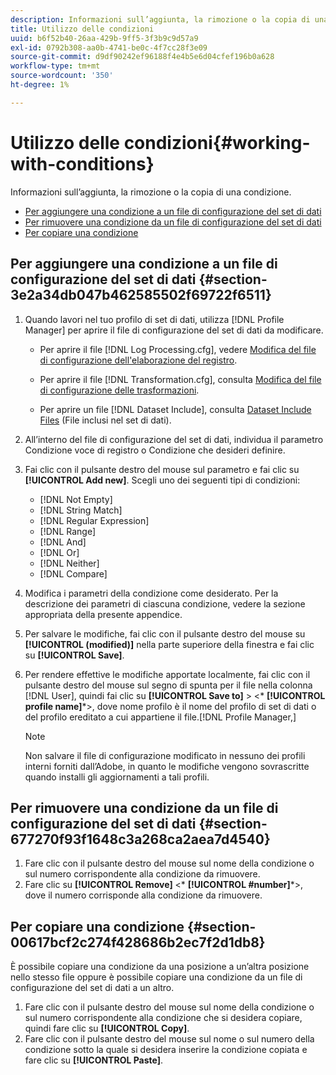 ```yaml
---
description: Informazioni sull’aggiunta, la rimozione o la copia di una condizione.
title: Utilizzo delle condizioni
uuid: b6f52b40-26aa-429b-9ff5-3f3b9c9d57a9
exl-id: 0792b308-aa0b-4741-be0c-4f7cc28f3e09
source-git-commit: d9df90242ef96188f4e4b5e6d04cfef196b0a628
workflow-type: tm+mt
source-wordcount: '350'
ht-degree: 1%

---
```


# Utilizzo delle condizioni{#working-with-conditions}

Informazioni sull’aggiunta, la rimozione o la copia di una condizione.

* [Per aggiungere una condizione a un file di configurazione del set di dati](../../../home/c-dataset-const-proc/c-conditions/c-work-cond.md#section-3e2a34db047b462585502f69722f6511)
* [Per rimuovere una condizione da un file di configurazione del set di dati](../../../home/c-dataset-const-proc/c-conditions/c-work-cond.md#section-677270f93f1648c3a268ca2aea7d4540)
* [Per copiare una condizione](../../../home/c-dataset-const-proc/c-conditions/c-work-cond.md#section-00617bcf2c274f428686b2ec7f2d1db8)

## Per aggiungere una condizione a un file di configurazione del set di dati {#section-3e2a34db047b462585502f69722f6511}

1. Quando lavori nel tuo profilo di set di dati, utilizza [!DNL Profile Manager] per aprire il file di configurazione del set di dati da modificare.

   * Per aprire il file [!DNL Log Processing.cfg], vedere [Modifica del file di configurazione dell&#39;elaborazione del registro](../../../home/c-dataset-const-proc/c-log-proc-config-file/t-edit-log-proc-config-file.md#task-6a2fa1b735cb4eefad730f0a3a7858e5).

   * Per aprire il file [!DNL Transformation.cfg], consulta [Modifica del file di configurazione delle trasformazioni](../../../home/c-dataset-const-proc/c-trans-config-file/t-edit-trans-config-file.md#task-cfef4142c1bf4437a669d1fdc75cabbc).

   * Per aprire un file [!DNL Dataset Include], consulta [Dataset Include Files](../../../home/c-dataset-const-proc/c-dataset-inc-files/c-abt-dataset-inc-files.md) (File inclusi nel set di dati).

1. All’interno del file di configurazione del set di dati, individua il parametro Condizione voce di registro o Condizione che desideri definire.
1. Fai clic con il pulsante destro del mouse sul parametro e fai clic su **[!UICONTROL Add new]**. Scegli uno dei seguenti tipi di condizioni:

   * [!DNL Not Empty]
   * [!DNL String Match]
   * [!DNL Regular Expression]
   * [!DNL Range]
   * [!DNL And]
   * [!DNL Or]
   * [!DNL Neither]
   * [!DNL Compare]

1. Modifica i parametri della condizione come desiderato. Per la descrizione dei parametri di ciascuna condizione, vedere la sezione appropriata della presente appendice.
1. Per salvare le modifiche, fai clic con il pulsante destro del mouse su **[!UICONTROL (modified)]** nella parte superiore della finestra e fai clic su **[!UICONTROL Save]**.

1. Per rendere effettive le modifiche apportate localmente, fai clic con il pulsante destro del mouse sul segno di spunta per il file nella colonna [!DNL User], quindi fai clic su **[!UICONTROL Save to]** > &lt;* **[!UICONTROL profile name]***>, dove nome profilo è il nome del profilo di set di dati o del profilo ereditato a cui appartiene il file.[!DNL Profile Manager,]

   >[!NOTE]
   >
   >Non salvare il file di configurazione modificato in nessuno dei profili interni forniti dall’Adobe, in quanto le modifiche vengono sovrascritte quando installi gli aggiornamenti a tali profili.

## Per rimuovere una condizione da un file di configurazione del set di dati {#section-677270f93f1648c3a268ca2aea7d4540}

1. Fare clic con il pulsante destro del mouse sul nome della condizione o sul numero corrispondente alla condizione da rimuovere.
1. Fare clic su **[!UICONTROL Remove]** &lt;* **[!UICONTROL #number]***>, dove il numero corrisponde alla condizione da rimuovere.

## Per copiare una condizione {#section-00617bcf2c274f428686b2ec7f2d1db8}

È possibile copiare una condizione da una posizione a un’altra posizione nello stesso file oppure è possibile copiare una condizione da un file di configurazione del set di dati a un altro.

1. Fare clic con il pulsante destro del mouse sul nome della condizione o sul numero corrispondente alla condizione che si desidera copiare, quindi fare clic su **[!UICONTROL Copy]**.
1. Fare clic con il pulsante destro del mouse sul nome o sul numero della condizione sotto la quale si desidera inserire la condizione copiata e fare clic su **[!UICONTROL Paste]**.
